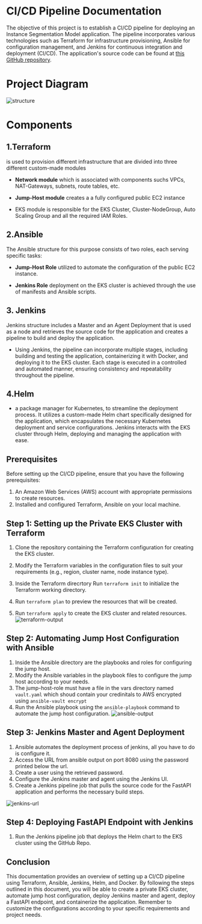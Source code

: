 # CI/CD Pipeline Documentation


The objective of this project is to establish a CI/CD pipeline for deploying an Instance Segmentation Model application. The pipeline incorporates various technologies such as Terraform for infrastructure provisioning, Ansible for configuration management, and Jenkins for continuous integration and deployment (CI/CD). The application's source code can be found at [this GitHub repository](https://github.com/Abdullah-Elkasaby/Automated-Instance-Segmentation-model-API-Deployment-with-CI-CD/tree/beta).

# Project Diagram
![structure](screenshots/diagram.png)


# Components 
 
## 1.Terraform 
is used to provision  different infrastructure that are divided into three different custom-made modules

- **Network module** which is associated with components suchs VPCs, NAT-Gateways, subnets, route tables, etc.

- **Jump-Host module** creates a a fully configured public EC2 instance  
- EKS module is responsible for the EKS Cluster, Cluster-NodeGroup, Auto Scaling Group and all the required IAM Roles.


## 2.Ansible
The Ansible structure for this purpose consists of two roles, each serving specific tasks:

- **Jump-Host Role**  utilized to automate the configuration of the public EC2 instance.

- **Jenkins Role** deployment on the EKS cluster is achieved through the use of manifests and Ansible scripts.

## 3. Jenkins
Jenkins structure includes a Master and an Agent Deployment that is used as a node and retrieves the source code for the application and creates a pipeline to build and deploy the application.

- Using Jenkins, the pipeline can incorporate multiple stages, including building and testing the application, containerizing it with Docker, and deploying it to the EKS cluster. Each stage is executed in a controlled and automated manner, ensuring consistency and repeatability throughout the pipeline.

## 4.Helm
- a package manager for Kubernetes, to streamline the deployment process. It utilizes a custom-made Helm chart specifically designed for the application, which encapsulates the necessary Kubernetes deployment and service configurations. Jenkins interacts with the EKS cluster through Helm, deploying and managing the application with ease.



## Prerequisites
Before setting up the CI/CD pipeline, ensure that you have the following prerequisites:

1. An Amazon Web Services (AWS) account with appropriate permissions to create resources.
2. Installed and configured Terraform, Ansible on your local machine.

## Step 1: Setting up the Private EKS Cluster with Terraform

1. Clone the repository containing the Terraform configuration for creating the EKS cluster.
2. Modify the Terraform variables in the configuration files to suit your requirements (e.g., region, cluster name, node instance type).

3. Inside the Terraform direcrtory Run `terraform init` to initialize the Terraform working directory.
4. Run `terraform plan` to preview the resources that will be created.
5. Run `terraform apply` to create the EKS cluster and related resources.
![terraform-output](screenshots/terraform-output.png)

## Step 2: Automating Jump Host Configuration with Ansible

1. Inside the Ansible directory are the  playbooks and roles for configuring the jump host.
2. Modify the Ansible variables in the playbook files to configure the jump host according to your needs.
3. The jump-host-role must have a file in the vars directory named `vault.yaml` which shoud contain your credinitals to AWS encrypted using `ansible-vault encrypt`
4. Run the Ansible playbook using the `ansible-playbook` command to automate the jump host configuration.
![ansible-output](screenshots/ansible-output.png)



## Step 3: Jenkins Master and Agent Deployment

1. Ansible automates the deployment process of jenkins, all you have to do is configure it.
2. Access the URL from ansible output on port 8080 using the password printed below the url.
3. Create a user using the retrieved password.
3. Configure the Jenkins master and agent using the Jenkins UI.
4. Create a Jenkins pipeline job that pulls the source code for the FastAPI application and performs the necessary build steps.

![jenkins-url](screenshots/ansible_jenkins_url.png)

## Step 4: Deploying FastAPI Endpoint with Jenkins
1. Run the Jenkins pipeline job that deploys the Helm chart to the EKS cluster using the GitHub Repo.



## Conclusion

This documentation provides an overview of setting up a CI/CD pipeline using Terraform, Ansible, Jenkins, Helm, and Docker. By following the steps outlined in this document, you will be able to create a private EKS cluster, automate jump host configuration, deploy Jenkins master and agent, deploy a FastAPI endpoint, and containerize the application. Remember to customize the configurations according to your specific requirements and project needs.
